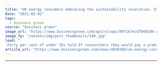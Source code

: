 ```yaml
---
title: "UK energy consumers embracing the sustainability revolution, EY survey suggests"
date: "2021-02-02"
tags: 
  - business green
source: "business green"
image_url: "https://www.businessgreen.com/api/v1/wps/007167e/d7b602d6-a0fe-464c-b7ab-815a3e538592/2/iStock-1169892501-185x114.jpg"
image_fp: "/assets/img/post_thumbnails/160.jpg"
lead: "
 Forty per cent of under 35s told EY researchers they would pay a premium for sustainable energy ..."
article_url: "https://www.businessgreen.com/news/4026586/uk-energy-consumers-embracing-sustainability-revolution-ey-survey-suggests"
---
```


---

